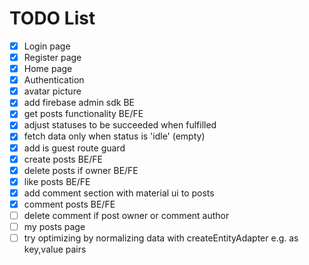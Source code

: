 # TODO List
- [x] Login page
- [x] Register page
- [x] Home page
- [x] Authentication
- [x] avatar picture
- [x] add firebase admin sdk BE
- [x] get posts functionality BE/FE
- [x] adjust statuses to be succeeded when fulfilled
- [x] fetch data only when status is 'idle' (empty)
- [x] add is guest route guard
- [x] create posts BE/FE
- [x] delete posts if owner BE/FE
- [x] like posts BE/FE
- [x] add comment section with material ui to posts
- [x] comment posts BE/FE
- [ ] delete comment if post owner or comment author
- [ ] my posts page
- [ ] try optimizing by normalizing data with createEntityAdapter e.g. as key,value pairs